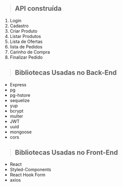 > ## API construída

1. Login
2. Cadastro
3. Criar Produto
4. Listar Produtos
5. Lista de Ofertas
6. lista de Pedidos
7. Carinho de Compra
8. Finalizar Pedido


> ## Bibliotecas Usadas no Back-End
* Express
* pg
* pg-hstore
* sequelize
* yup
* bcrypt
* multer
* JWT
* uuid
* mongoose
* cors

> ## Bibliotecas Usadas no Front-End

* React
* Styled-Components
* React Hook Form
* axios

